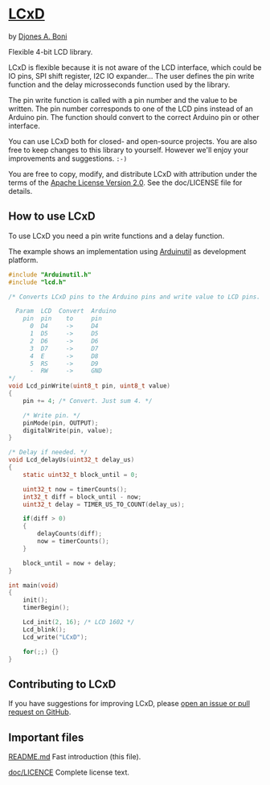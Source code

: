 # [LCxD](https://github.com/djboni/lcxd)

by [Djones A. Boni](https://twitter.com/djonesboni)


Flexible 4-bit LCD library.

LCxD is flexible because it is not aware of the LCD interface, which could
be IO pins, SPI shift register, I2C IO expander... The user defines the pin
write function and the delay microsseconds function used by the library.

The pin write function is called with a pin number and the value to be
written. The pin number corresponds to one of the LCD pins instead of an
Arduino pin. The function should convert to the correct Arduino pin or other
interface.

You can use LCxD both for closed- and open-source projects. You are also
free to keep changes to this library to yourself. However we'll enjoy your
improvements and suggestions. `:-)`

You are free to copy, modify, and distribute LCxD with attribution under
the terms of the
[Apache License Version 2.0](http://www.apache.org/licenses/LICENSE-2.0).
See the doc/LICENSE file for details.


## How to use LCxD

To use LCxD you need a pin write functions and a delay function.

The example shows an implementation using
[Arduinutil](https://github.com/djboni/arduinutil) as development platform.

```c
#include "Arduinutil.h"
#include "lcd.h"

/* Converts LCxD pins to the Arduino pins and write value to LCD pins.

  Param  LCD  Convert  Arduino
    pin  pin    to     pin
      0  D4     ->     D4
      1  D5     ->     D5
      2  D6     ->     D6
      3  D7     ->     D7
      4  E      ->     D8
      5  RS     ->     D9
      -  RW     ->     GND
*/
void Lcd_pinWrite(uint8_t pin, uint8_t value)
{
    pin += 4; /* Convert. Just sum 4. */

    /* Write pin. */
    pinMode(pin, OUTPUT);
    digitalWrite(pin, value);
}

/* Delay if needed. */
void Lcd_delayUs(uint32_t delay_us)
{
    static uint32_t block_until = 0;

    uint32_t now = timerCounts();
    int32_t diff = block_until - now;
    uint32_t delay = TIMER_US_TO_COUNT(delay_us);

    if(diff > 0)
    {
        delayCounts(diff);
        now = timerCounts();
    }

    block_until = now + delay;
}

int main(void)
{
    init();
    timerBegin();

    Lcd_init(2, 16); /* LCD 1602 */
    Lcd_blink();
    Lcd_write("LCxD");

    for(;;) {}
}
```


## Contributing to LCxD

If you have suggestions for improving LCxD, please
[open an issue or pull request on GitHub](https://github.com/djboni/lcxd).



## Important files

[README.md](https://github.com/djboni/lcxd/blob/master/README.md)
Fast introduction (this file).

[doc/LICENCE](https://github.com/djboni/lcxd/blob/master/doc/LICENSE)
Complete license text.
